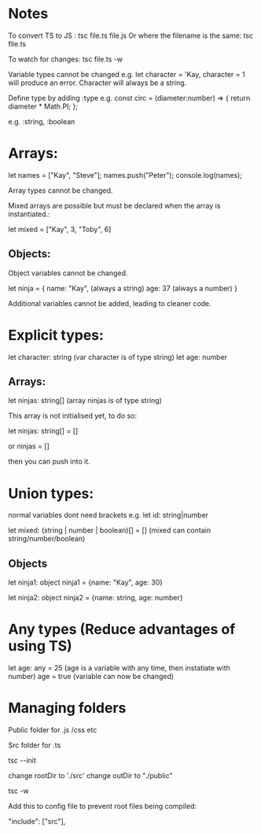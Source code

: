 # Notes

To convert TS to JS : tsc file.ts file.js
Or where the filename is the same: tsc file.ts

To watch for changes: tsc file.ts -w

Variable types cannot be changed e.g. let character = 'Kay, character = 1 will produce an error. Character will always be a string.

Define type by adding :type e.g.
const circ = (diameter:number) => {
return diameter \* Math.PI;
};

e.g. :string, :boolean

# Arrays:

let names = ["Kay", "Steve"];
names.push("Peter");
console.log(names);

Array types cannot be changed.

Mixed arrays are possible but must be declared when the array is instantiated.:

let mixed = ["Kay", 3, "Toby", 6]

## Objects:

Object variables cannot be changed.

let ninja = {
name: "Kay", (always a string)
age: 37 (always a number)
}

Additional variables cannot be added, leading to cleaner code.

# Explicit types:

let character: string (var character is of type string)
let age: number

## Arrays:

let ninjas: string[] (array ninjas is of type string)

This array is not initialised yet, to do so:

let ninjas: string[] = []

or ninjas = []

then you can push into it.

# Union types:

normal variables dont need brackets e.g.
let id: string|number

let mixed: (string | number | boolean)[] = [] (mixed can contain string/number/boolean)

## Objects

let ninja1: object
ninja1 = {name: "Kay", age: 30}

let ninja2: object
ninja2 = {name: string, age: number}

# Any types (Reduce advantages of using TS)

let age: any = 25 (age is a variable with any time, then instatiate with number)
age = true (variable can now be changed)

# Managing folders

Public folder for .js /css etc

Src folder for .ts

tsc --init

change rootDir to './src'
change outDir to "./public"

tsc -w

Add this to config file to prevent root files being compiled:

"include": ["src"],